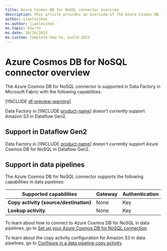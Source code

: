 ```yaml
---
title: Azure Cosmos DB for NoSQL connector overview
description: This article provides an overview of the Azure Cosmos DB for NoSQL connector in Microsoft Fabric.
author: jianleishen
ms.author: jianleishen
ms.topic: how-to
ms.date: 10/26/2023
ms.custom: template-how-to, build-2023
---
```


# Azure Cosmos DB for NoSQL connector overview

The Azure Cosmos DB for NoSQL connector is supported in Data Factory in Microsoft Fabric with the following capabilities.

[!INCLUDE [df-preview-warning](includes/data-factory-preview-warning.md)]

Data Factory in [!INCLUDE [product-name](../includes/product-name.md)] doesn't currently support Amazon S3 in Dataflow Gen2.

## Support in Dataflow Gen2

Data Factory in [!INCLUDE [product-name](../includes/product-name.md)] doesn't currently support Azure Cosmos DB for NoSQL in Dataflow Gen2.

## Support in data pipelines

The Azure Cosmos DB for NoSQL connector supports the following capabilities in data pipelines:

| Supported capabilities | Gateway | Authentication |
| --- | --- | ---|
| **Copy activity (source/destination)** | None | Key |
| **Lookup activity** | None | Key |

To learn about how to connect to Azure Cosmos DB for NoSQL in data pipelines, go to [Set up your Azure Cosmos DB for NoSQL connection](connector-amazon-s3.md#set-up-your-connection-in-a-data-pipeline).

To learn about the copy activity configuration for Amazon S3 in data pipelines, go to [Configure in a data pipeline copy activity](connector-amazon-s3-copy-activity.md).
